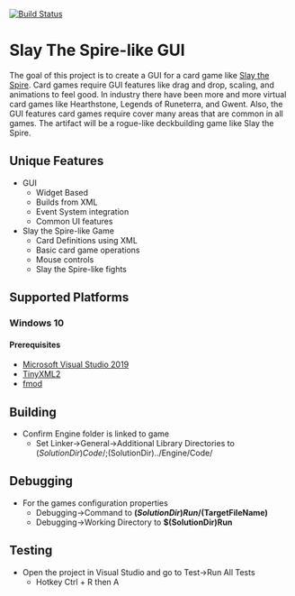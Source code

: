 [![Build Status](https://dev.azure.com/dservice/dservice/_apis/build/status/SMU-Guildhall-Doug-Service.Directed-Focus-Study-Template?branchName=main)](https://dev.azure.com/dservice/dservice/_build/latest?definitionId=1&branchName=main)
# Slay The Spire-like GUI
The goal of this project is to create a GUI for a card game like [Slay the Spire](https://store.steampowered.com/app/646570/Slay_the_Spire/). Card games require GUI features like drag and drop, scaling, and animations to feel good. In industry there have been more and more virtual card games like Hearthstone, Legends of Runeterra, and Gwent. Also, the GUI features card games require cover many areas that are common in all games. The artifact will be a rogue-like deckbuilding game like Slay the Spire. 
## Unique Features
 * GUI
   * Widget Based
   * Builds from XML
   * Event System integration
   * Common UI features
 * Slay the Spire-like Game
    * Card Definitions using XML
    * Basic card game operations
    * Mouse controls
    * Slay the Spire-like fights 

## Supported Platforms
### Windows 10
#### Prerequisites
  * [Microsoft Visual Studio 2019](https://visualstudio.microsoft.com/downloads/)
  * [TinyXML2](http://grinninglizard.com/tinyxml/)
  * [fmod](https://www.fmod.com/)


## Building
 * Confirm Engine folder is linked to game
     * Set Linker->General->Additional Library Directories to $(SolutionDir)Code/;$(SolutionDir)../Engine/Code/


## Debugging
  * For the games configuration properties
      * Debugging->Command to **$(SolutionDir)Run/$(TargetFileName)**
      * Debugging->Working Directory to **$(SolutionDir)Run**

## Testing
 * Open the project in Visual Studio and go to Test->Run All Tests
    * Hotkey Ctrl + R then A

